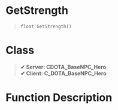 # GetStrength
> `float GetStrength()`
# Class
> __✔ Server: CDOTA_BaseNPC_Hero__  
> __✔ Client: C_DOTA_BaseNPC_Hero__  
# Function Description


